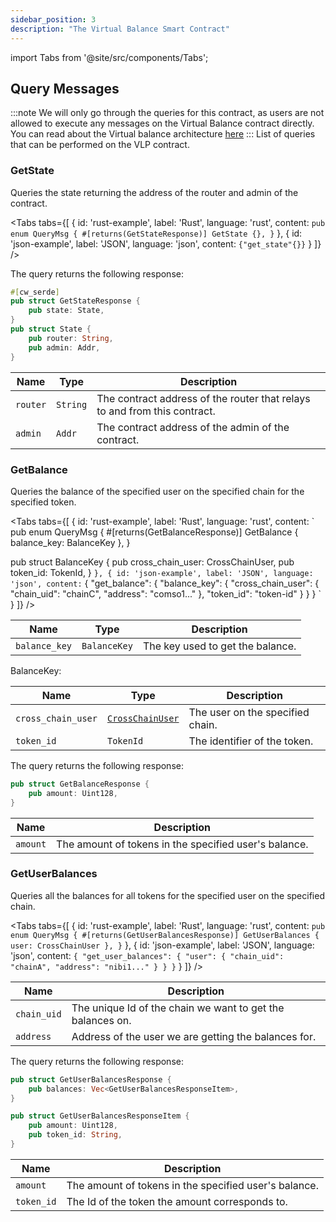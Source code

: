 ```yaml
---
sidebar_position: 3
description: "The Virtual Balance Smart Contract"
---
```

import Tabs from '@site/src/components/Tabs';

## Query Messages 
:::note
We will only go through the queries for this contract, as users are not allowed to execute any messages on the Virtual Balance contract directly.
You can read about the Virtual balance architecture [here](../Architecture%20Overview/Architecture/Virtual%20Settlement%20Layer/virtual-balances.md)
:::
List of queries that can be performed on the VLP contract.

### GetState
Queries the state returning the address of the router and admin of the contract.

<Tabs tabs={[
{
id: 'rust-example',
label: 'Rust',
language: 'rust',
content: `
pub enum QueryMsg {
    #[returns(GetStateResponse)]
    GetState {},
}
`
},
{
id: 'json-example',
label: 'JSON',
language: 'json',
content: `
{"get_state"{}}
`
}
]} />

The query returns the following response:

```rust
#[cw_serde]
pub struct GetStateResponse {
    pub state: State,
}
pub struct State {
    pub router: String,
    pub admin: Addr,
}
```

| **Name** | **Type**  | **Description**                                                                     |
|----------|-----------|-------------------------------------------------------------------------------------|
| `router` | `String`  | The contract address of the router that relays to and from this contract.            |
| `admin`  | `Addr`    | The contract address of the admin of the contract.                                   |

### GetBalance 
Queries the balance of the specified user on the specified chain for the specified token.

<Tabs tabs={[
{
id: 'rust-example',
label: 'Rust',
language: 'rust',
content: `
pub enum QueryMsg {
 #[returns(GetBalanceResponse)]
 GetBalance { balance_key: BalanceKey },
}

pub struct BalanceKey {
    pub cross_chain_user: CrossChainUser,
    pub token_id: TokenId,
}
`
},
{
id: 'json-example',
label: 'JSON',
language: 'json',
content: `
{
  "get_balance": {
    "balance_key": {
      "cross_chain_user": {
        "chain_uid": "chainC",
        "address": "comso1..."
      },
      "token_id": "token-id"
    }
  }
}
`
}
]} />

| **Name**       | **Type**         | **Description**                              |
|----------------|------------------|----------------------------------------------|
| `balance_key`  | `BalanceKey`     | The key used to get the balance.             |

BalanceKey:

| **Name**            | **Type**          | **Description**   |
|---------------------|-------------------|-----------------------------------------------------------|
| `cross_chain_user`  | [`CrossChainUser`](../Euclid%20Smart%20Contracts/overview#crosschainuser)  | The user on the specified chain.                          |
| `token_id`          | `TokenId`         | The identifier of the token.                              |



The query returns the following response:

```rust 
pub struct GetBalanceResponse {
    pub amount: Uint128,
}
```
| Name          | Description                       |
|---------------|-----------------------------------|
| `amount`       | The amount of tokens in the specified user's balance. |

### GetUserBalances

Queries all the balances for all tokens for the specified user on the specified chain.

<Tabs tabs={[
{
id: 'rust-example',
label: 'Rust',
language: 'rust',
content: `
pub enum QueryMsg {
    #[returns(GetUserBalancesResponse)]
    GetUserBalances { user: CrossChainUser },
}
`
},
{
id: 'json-example',
label: 'JSON',
language: 'json',
content: `
{
  "get_user_balances": {
    "user": {
      "chain_uid": "chainA",
      "address": "nibi1..."
    }
  }
}
`
}
]} />

| Name          | Description                       |
|---------------|-----------------------------------|
| `chain_uid`       | The unique Id of the chain we want to get the balances on.|
| `address`       | Address of the user we are getting the balances for.|


The query returns the following response:

```rust 
pub struct GetUserBalancesResponse {
    pub balances: Vec<GetUserBalancesResponseItem>,
}

pub struct GetUserBalancesResponseItem {
    pub amount: Uint128,
    pub token_id: String,
}

```
| Name          | Description                       |
|---------------|-----------------------------------|
| `amount`       | The amount of tokens in the specified user's balance. |
| `token_id`       | The Id of the token the amount corresponds to. |
